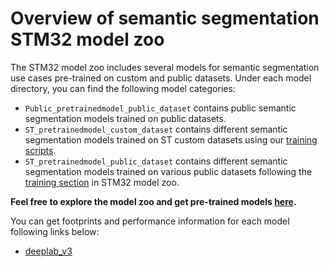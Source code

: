 # Overview of semantic segmentation STM32 model zoo

The STM32 model zoo includes several models for semantic segmentation use cases pre-trained on custom and public datasets. Under each model directory, you can find the following model categories:

- `Public_pretrainedmodel_public_dataset` contains public semantic segmentation models trained on public datasets.
- `ST_pretrainedmodel_custom_dataset` contains different semantic segmentation models trained on ST custom datasets using our [training scripts](../src/training/README.md).
- `ST_pretrainedmodel_public_dataset` contains different semantic segmentation models trained on various public datasets following the [training section](../src/training/README.md) in STM32 model zoo.

**Feel free to explore the model zoo and get pre-trained models [here](https://github.com/STMicroelectronics/stm32ai-modelzoo/semantic_segmentation/).**



You can get footprints and performance information for each model following links below:
- [deeplab_v3](https://github.com/STMicroelectronics/stm32ai-modelzoo/semantic_segmentation/deeplab_v3/README.md)
